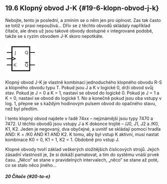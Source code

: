 ## 19.6 Klopný obvod J-K {#19-6-klopn-obvod-j-k}

Nebojte, tento je poslední, a zmíním se o něm jen pro úplnost. Zas tak často se totiž v praxi nepoužívá… Dřív se z těchto obvodů skládaly například čítače, ale dnes už jsou takové obvody dostupné v integrované podobě, takže se s ryzím obvodem J-K skoro nepotkáte.

![240-1.png](../images/000073.png)

Klopný obvod J-K je vlastně kombinací jednoduchého klopného obvodu R-S a klopného obvodu typu T. Pokud jsou J a K v logické 0, drží obvod svůj stav. Pokud je J = 0 a K = 1, nastaví se obvod do logické 0\. Pokud je J = 1 a K = 0, nastaví se obvod do logické 1\. No a konečně pokud jsou oba vstupy v log. 1, přepne se s každým hodinovým pulsem obvod do opačného stavu, než byl předtím.

I tento klopný obvod najdete v řadě 74xx – nejznámější jsou typy 7470 a 7472\. U těchto obvodů jsou vstupy J a K dokonce trojité – /J0, J1, J2 a /K0, K1, K2\. Jeden je negovaný, dva obyčejné, a uvnitř se skládají pomocí hradla AND: K = /K0 AND K1 AND K2\. K tomu, aby byl vstup K aktivní, musí nastat kombinace K0 = 0, K1 = 1, K2 = 1\. Obdobně pro vstup J.

Klopné obvody tvoří základ veškerých složitějších číslicových strojů. Jejich zásadní vlastností je, že si dokáží pamatovat, a tím do systému vnáší prvek času. „Něco“ se stane v pravidelných intervalech, „něco“ se stane až poté, co se stalo něco jiného…

##### 20 Čítače {#20-ta-e}
